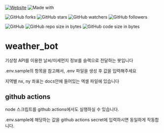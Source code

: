 [![Website](https://img.shields.io/website-up-down-green-red/http/shields.io.svg?label=elky-essay)](https://elky84.github.io)
![Made with](https://img.shields.io/badge/made%20with-JavaScript-blue.svg)

![GitHub forks](https://img.shields.io/github/forks/elky84/weather-bot.svg?style=social&label=Fork)
![GitHub stars](https://img.shields.io/github/stars/elky84/weather-bot.svg?style=social&label=Stars)
![GitHub watchers](https://img.shields.io/github/watchers/elky84/weather-bot.svg?style=social&label=Watch)
![GitHub followers](https://img.shields.io/github/followers/elky84.svg?style=social&label=Follow)

![GitHub](https://img.shields.io/github/license/mashape/apistatus.svg)
![GitHub repo size in bytes](https://img.shields.io/github/repo-size/elky84/weather-bot.svg)
![GitHub code size in bytes](https://img.shields.io/github/languages/code-size/elky84/weather-bot.svg)

# weather_bot

기상청 API를 이용한 날씨/미세먼지 정보를 슬랙으로 전달하는 봇입니다

.env.sample의 항목을 참고해서, .env 파일을 생성 후 값을 입력해주세요

지역별 nx, ny 좌표는 docs안에 들어있는 엑셀 파일에 있습니다

## github actions

node 스크립트를 github actions에서도 실행하실 수 있습니다.

.env.sample에 해당하는 값을 github actions secret에 입력하시면 동일하게 작동합니다.